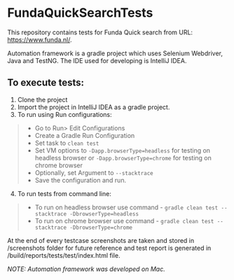 # FundaQuickSearchTests

This repository contains tests for Funda Quick search from URL: https://www.funda.nl/.

Automation framework is a gradle project which uses Selenium Webdriver, Java and TestNG. The IDE used for developing is IntelliJ IDEA.

## To execute tests:

1. Clone the project 
2. Import the project in IntelliJ IDEA as a gradle project.
3. To run using Run configurations:
>- Go to Run> Edit Configurations
>- Create a Gradle Run Configuration
>- Set task to `clean test`
>- Set VM options to `-Dapp.browserType=headless` for testing on headless browser or `-Dapp.browserType=chrome` for testing on chrome browser
>- Optionally, set Argument to `--stacktrace`
>- Save the configuration and run.
4. To run tests from command line:
>- To run on headless browser use command - `gradle clean test --stacktrace -DbrowserType=headless`
>- To run on chrome browser use command - `gradle clean test --stacktrace -DbrowserType=chrome`

At the end of every testcase screenshots are taken and stored in /screenshots folder for future reference and test report is generated in /build/reports/tests/test/index.html file.

*NOTE: Automation framework was developed on Mac.*

